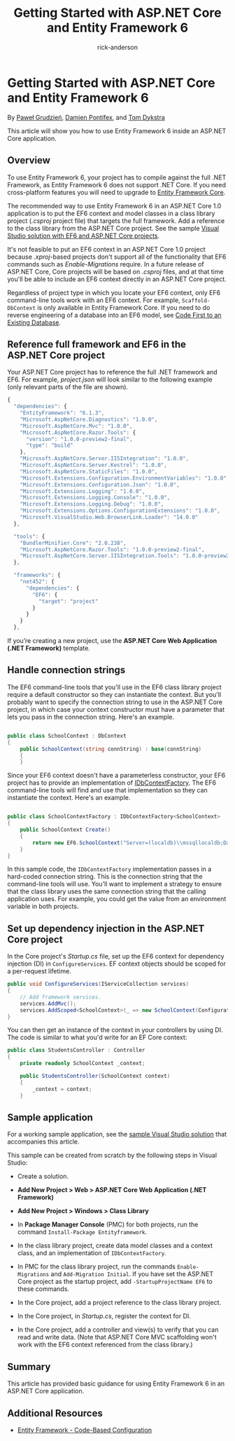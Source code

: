 ﻿---
title: Getting Started with ASP.NET Core and Entity Framework 6
author: rick-anderson
ms.author: riande
manager: wpickett
ms.date: 10/14/2016
ms.topic: article
ms.assetid: 016cc836-4c43-45a4-b9a7-9efaf53350df
ms.prod: aspnet-core
uid: data/entity-framework-6
---

# Getting Started with ASP.NET Core and Entity Framework 6

By [Paweł Grudzień](https://github.com/pgrudzien12), [Damien Pontifex](https://github.com/DamienPontifex), and [Tom Dykstra](https://github.com/tdykstra)

This article will show you how to use Entity Framework 6 inside an ASP.NET Core application.

## Overview

To use Entity Framework 6, your project has to compile against the full .NET Framework, as Entity Framework 6 does not support .NET Core. If you need cross-platform features you will need to upgrade to [Entity Framework Core](https://docs.efproject.net).

The recommended way to use Entity Framework 6 in an ASP.NET Core 1.0 application is to put the EF6 context and model classes in a class library project (*.csproj* project file) that targets the full framework. Add a reference to the class library from the ASP.NET Core project. See the sample [Visual Studio solution with EF6 and ASP.NET Core projects](https://github.com/aspnet/Docs/tree/master/aspnet/data/entity-framework-6/sample/).

It's not feasible to put an EF6 context in an ASP.NET Core 1.0 project because *.xproj*-based projects don't support all of the functionality that EF6 commands such as *Enable-Migrations* require. In a future release of ASP.NET Core, Core projects will be based on *.csproj* files, and at that time you'll be able to include an EF6 context directly in an ASP.NET Core project.

Regardless of project type in which you locate your EF6 context, only EF6 command-line tools work with an EF6 context. For example, `Scaffold-DbContext` is only available in Entity Framework Core. If you need to do reverse engineering of a database into an EF6 model, see [Code First to an Existing Database](https://msdn.microsoft.com/en-us/jj200620).

## Reference full framework and EF6 in the ASP.NET Core project

Your ASP.NET Core project has to reference the full .NET framework and EF6. For example, *project.json* will look similar to the following example (only relevant parts of the file are shown).

<!-- literal_block {"ids": [], "names": [], "highlight_args": {"hl_lines": [3, 29], "linenostart": 1}, "backrefs": [], "dupnames": [], "linenos": false, "classes": [], "xml:space": "preserve", "language": "javascript", "source": "/Users/shirhatti/src/Docs/aspnet/data/entity-framework-6/sample/MVCCore/project.json"} -->

````javascript
{
  "dependencies": {
    "EntityFramework": "6.1.3",
    "Microsoft.AspNetCore.Diagnostics": "1.0.0",
    "Microsoft.AspNetCore.Mvc": "1.0.0",
    "Microsoft.AspNetCore.Razor.Tools": {
      "version": "1.0.0-preview2-final",
      "type": "build"
    },
    "Microsoft.AspNetCore.Server.IISIntegration": "1.0.0",
    "Microsoft.AspNetCore.Server.Kestrel": "1.0.0",
    "Microsoft.AspNetCore.StaticFiles": "1.0.0",
    "Microsoft.Extensions.Configuration.EnvironmentVariables": "1.0.0",
    "Microsoft.Extensions.Configuration.Json": "1.0.0",
    "Microsoft.Extensions.Logging": "1.0.0",
    "Microsoft.Extensions.Logging.Console": "1.0.0",
    "Microsoft.Extensions.Logging.Debug": "1.0.0",
    "Microsoft.Extensions.Options.ConfigurationExtensions": "1.0.0",
    "Microsoft.VisualStudio.Web.BrowserLink.Loader": "14.0.0"
  },

  "tools": {
    "BundlerMinifier.Core": "2.0.238",
    "Microsoft.AspNetCore.Razor.Tools": "1.0.0-preview2-final",
    "Microsoft.AspNetCore.Server.IISIntegration.Tools": "1.0.0-preview2-final"
  },

  "frameworks": {
    "net452": {
      "dependencies": {
        "EF6": {
          "target": "project"
        }
      }
    }
  },
````

If you’re creating a new project, use the **ASP.NET Core Web Application (.NET Framework)** template.

## Handle connection strings

The EF6 command-line tools that you'll use in the EF6 class library project require a default constructor so they can instantiate the context. But you'll probably want to specify the connection string to use in the ASP.NET Core project, in which case your context constructor must have a parameter that lets you pass in the connection string. Here's an example.

<!-- literal_block {"ids": [], "names": [], "highlight_args": {"linenostart": 1}, "backrefs": [], "dupnames": [], "linenos": false, "classes": [], "xml:space": "preserve", "language": "c#", "source": "/Users/shirhatti/src/Docs/aspnet/data/entity-framework-6/sample/EF6/SchoolContext.cs"} -->

````csharp

public class SchoolContext : DbContext
{
    public SchoolContext(string connString) : base(connString)
    {
    }
````

Since your EF6 context doesn't have a parameterless constructor, your EF6 project has to provide an implementation of [IDbContextFactory](https://msdn.microsoft.com/library/hh506876). The EF6 command-line tools will find and use that implementation so they can instantiate the context. Here's an example.

<!-- literal_block {"ids": [], "names": [], "highlight_args": {"linenostart": 1}, "backrefs": [], "dupnames": [], "linenos": false, "classes": [], "xml:space": "preserve", "language": "c#", "source": "/Users/shirhatti/src/Docs/aspnet/data/entity-framework-6/sample/EF6/SchoolContextFactory.cs"} -->

````csharp

public class SchoolContextFactory : IDbContextFactory<SchoolContext>
{
    public SchoolContext Create()
    {
        return new EF6.SchoolContext("Server=(localdb)\\mssqllocaldb;Database=EF6MVCCore;Trusted_Connection=True;MultipleActiveResultSets=true");
    }
}
````

In this sample code, the `IDbContextFactory` implementation passes in a hard-coded connection string. This is the connection string that the command-line tools will use. You'll want to implement a strategy to ensure that the class library uses the same connection string that the calling application uses. For example, you could get the value from an environment variable in both projects.

## Set up dependency injection in the ASP.NET Core project

In the Core project's *Startup.cs* file, set up the EF6 context for dependency injection (DI) in `ConfigureServices`. EF context objects should be scoped for a per-request lifetime.

<!-- literal_block {"ids": [], "names": [], "highlight_args": {"linenostart": 1}, "backrefs": [], "dupnames": [], "linenos": false, "classes": [], "xml:space": "preserve", "language": "c#", "source": "/Users/shirhatti/src/Docs/aspnet/data/entity-framework-6/sample/MVCCore/Startup.cs"} -->

````csharp
public void ConfigureServices(IServiceCollection services)
{
    // Add framework services.
    services.AddMvc();
    services.AddScoped<SchoolContext>(_ => new SchoolContext(Configuration.GetConnectionString("DefaultConnection")));
}
````

You can then get an instance of the context in your controllers by using DI. The code is similar to what you'd write for an EF Core context:

<!-- literal_block {"ids": [], "names": [], "highlight_args": {"linenostart": 1}, "backrefs": [], "dupnames": [], "linenos": false, "classes": [], "xml:space": "preserve", "language": "c#", "source": "/Users/shirhatti/src/Docs/aspnet/data/entity-framework-6/sample/MVCCore/Controllers/StudentsController.cs"} -->

````csharp
public class StudentsController : Controller
{
    private readonly SchoolContext _context;

    public StudentsController(SchoolContext context)
    {
        _context = context;
    }
````

## Sample application

For a working sample application, see the [sample Visual Studio solution](https://github.com/aspnet/Docs/tree/master/aspnet/data/entity-framework-6/sample/) that accompanies this article.

This sample can be created from scratch by the following steps in Visual Studio:

* Create a solution.

* **Add New Project > Web > ASP.NET Core Web Application (.NET Framework)**

* **Add New Project > Windows > Class Library**

* In **Package Manager Console** (PMC) for both projects, run the command `Install-Package Entityframework`.

* In the class library project, create data model classes and a context class, and an implementation of `IDbContextFactory`.

* In PMC for the class library project, run the commands `Enable-Migrations` and `Add-Migration Initial`. If you have set the ASP.NET Core project as the startup project, add `-StartupProjectName EF6` to these commands.

* In the Core project, add a project reference to the class library project.

* In the Core project, in *Startup.cs*, register the context for DI.

* In the Core project, add a controller and view(s) to verify that you can read and write data. (Note that ASP.NET Core MVC scaffolding won't work with the EF6 context referenced from the class library.)

## Summary

This article has provided basic guidance for using Entity Framework 6 in an ASP.NET Core application.

## Additional Resources

* [Entity Framework - Code-Based Configuration](https://msdn.microsoft.com/en-us/data/jj680699.aspx)
